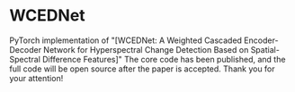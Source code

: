 # WCEDNet
PyTorch implementation of "[WCEDNet: A Weighted Cascaded Encoder-Decoder Network for Hyperspectral Change Detection Based on Spatial-Spectral Difference Features]"  The core code has been published, and the full code will be open source after the paper is accepted. Thank you for your attention!
